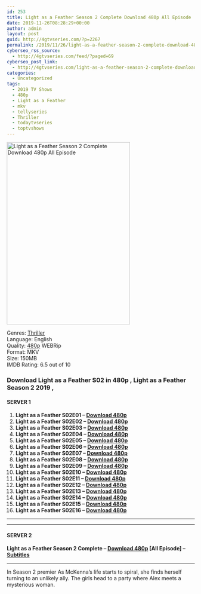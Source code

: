 ```yaml
---
id: 253
title: Light as a Feather Season 2 Complete Download 480p All Episode
date: 2019-11-26T08:28:29+00:00
author: admin
layout: post
guid: http://4gtvseries.com/?p=2267
permalink: /2019/11/26/light-as-a-feather-season-2-complete-download-480p-all-episode/
cyberseo_rss_source:
  - http://4gtvseries.com/feed/?paged=69
cyberseo_post_link:
  - http://4gtvseries.com/light-as-a-feather-season-2-complete-download-480p-all-episode/
categories:
  - Uncategorized
tags:
  - 2019 TV Shows
  - 480p
  - Light as a Feather
  - mkv
  - tellyseries
  - Thriller
  - todaytvseries
  - toptvshows
---
```

<img loading="lazy" class="aligncenter" src="https://2.bp.blogspot.com/-g6ZKqVY5RJc/Xdzh9gFREwI/AAAAAAAAAUU/5MTVOyhfIfoMFYwBBOLjdqrNLKtFTHQGgCK4BGAYYCw/s1600/Light%2Bas%2Ba%2BFeather%2BSeason%2B2.jpg" alt="Light as a Feather Season 2 Complete Download 480p All Episode" width="330" height="488" />

Genres:&nbsp;<a href="http://4gtvseries.com/tag/thriller/" data-wpel-link="internal">Thriller</a>  
Language: English  
Quality:&nbsp;<a href="http://4gtvseries.com/tag/480p/" data-wpel-link="internal">480p</a> WEBRip  
Format: MKV  
Size: 150MB  
IMDB Rating: 6.5 out of 10

### **Download Light as a Feather S02 in 480p , Light as a Feather Season 2 2019 ,&nbsp;**

#### <span><strong>SERVER 1</strong></span>

  1. **Light as a Feather S02E01 – <a href="http://slink.dl480p.xyz/Flkb" data-wpel-link="external" target="_blank" rel="nofollow external noopener noreferrer" class="wpel-icon-left"><i class="wpel-icon fa fa-download" aria-hidden="true"></i>Download 480p</a>**
  2. **Light as a Feather S02E02 – <a href="http://slink.dl480p.xyz/0dphBRA" data-wpel-link="external" target="_blank" rel="nofollow external noopener noreferrer" class="wpel-icon-left"><i class="wpel-icon fa fa-download" aria-hidden="true"></i>Download 480p</a>**
  3. **Light as a Feather S02E03 – <a href="http://slink.dl480p.xyz/YM8Vy66" data-wpel-link="external" target="_blank" rel="nofollow external noopener noreferrer" class="wpel-icon-left"><i class="wpel-icon fa fa-download" aria-hidden="true"></i>Download 480p</a>**
  4. **Light as a Feather S02E04 – <a href="http://slink.dl480p.xyz/qI9vv" data-wpel-link="external" target="_blank" rel="nofollow external noopener noreferrer" class="wpel-icon-left"><i class="wpel-icon fa fa-download" aria-hidden="true"></i>Download 480p</a>**
  5. **Light as a Feather S02E05 – <a href="http://slink.dl480p.xyz/5LFdcHvw" data-wpel-link="external" target="_blank" rel="nofollow external noopener noreferrer" class="wpel-icon-left"><i class="wpel-icon fa fa-download" aria-hidden="true"></i>Download 480p</a>**
  6. **Light as a Feather S02E06 – <a href="http://slink.dl480p.xyz/7yc7Xxs" data-wpel-link="external" target="_blank" rel="nofollow external noopener noreferrer" class="wpel-icon-left"><i class="wpel-icon fa fa-download" aria-hidden="true"></i>Download 480p</a>**
  7. **Light as a Feather S02E07 – <a href="http://slink.dl480p.xyz/qLoCF" data-wpel-link="external" target="_blank" rel="nofollow external noopener noreferrer" class="wpel-icon-left"><i class="wpel-icon fa fa-download" aria-hidden="true"></i>Download 480p</a>**
  8. **Light as a Feather S02E08 – <a href="http://slink.dl480p.xyz/7i8DzYUZ" data-wpel-link="external" target="_blank" rel="nofollow external noopener noreferrer" class="wpel-icon-left"><i class="wpel-icon fa fa-download" aria-hidden="true"></i>Download 480p</a>**
  9. **Light as a Feather S02E09 – <a href="http://slink.dl480p.xyz/QnVzmi" data-wpel-link="external" target="_blank" rel="nofollow external noopener noreferrer" class="wpel-icon-left"><i class="wpel-icon fa fa-download" aria-hidden="true"></i>Download 480p</a>**
 10. **Light as a Feather S02E10 – <a href="http://slink.dl480p.xyz/BoU4" data-wpel-link="external" target="_blank" rel="nofollow external noopener noreferrer" class="wpel-icon-left"><i class="wpel-icon fa fa-download" aria-hidden="true"></i>Download 480p</a>**
 11. **Light as a Feather S02E11 – <a href="http://slink.dl480p.xyz/PSxAQ" data-wpel-link="external" target="_blank" rel="nofollow external noopener noreferrer" class="wpel-icon-left"><i class="wpel-icon fa fa-download" aria-hidden="true"></i>Download 480p</a>**
 12. **Light as a Feather S02E12 – <a href="http://slink.dl480p.xyz/Vh8AwiK" data-wpel-link="external" target="_blank" rel="nofollow external noopener noreferrer" class="wpel-icon-left"><i class="wpel-icon fa fa-download" aria-hidden="true"></i>Download 480p</a>**
 13. **Light as a Feather S02E13 – <a href="http://slink.dl480p.xyz/KHGi" data-wpel-link="external" target="_blank" rel="nofollow external noopener noreferrer" class="wpel-icon-left"><i class="wpel-icon fa fa-download" aria-hidden="true"></i>Download 480p</a>**
 14. **Light as a Feather S02E14 – <a href="http://slink.dl480p.xyz/f5hy1mkO" data-wpel-link="external" target="_blank" rel="nofollow external noopener noreferrer" class="wpel-icon-left"><i class="wpel-icon fa fa-download" aria-hidden="true"></i>Download 480p</a>**
 15. **Light as a Feather S02E15 – <a href="http://slink.dl480p.xyz/ViAT" data-wpel-link="external" target="_blank" rel="nofollow external noopener noreferrer" class="wpel-icon-left"><i class="wpel-icon fa fa-download" aria-hidden="true"></i>Download 480p</a>**
 16. **Light as a Feather S02E16 – <a href="http://slink.dl480p.xyz/KhCoA" data-wpel-link="external" target="_blank" rel="nofollow external noopener noreferrer" class="wpel-icon-left"><i class="wpel-icon fa fa-download" aria-hidden="true"></i>Download 480p</a>**

* * *

* * *

#### <span><strong>SERVER 2</strong></span>

**Light as a Feather Season 2 Complete – <a href="http://dl480p.xyz/2270/" data-wpel-link="external" target="_blank" rel="nofollow external noopener noreferrer" class="wpel-icon-left"><i class="wpel-icon fa fa-download" aria-hidden="true"></i>Download 480p</a> [All Episode] – <a href="https://subscene.com/subtitles/light-as-a-feather-season-2" data-wpel-link="external" target="_blank" rel="nofollow external noopener noreferrer" class="wpel-icon-left"><i class="wpel-icon fa fa-download" aria-hidden="true"></i>Subtitles</a>**

* * *

In Season 2 premier As McKenna’s life starts to spiral, she finds herself turning to an unlikely ally. The girls head to a party where Alex meets a mysterious woman.

<div align="center">
</div>